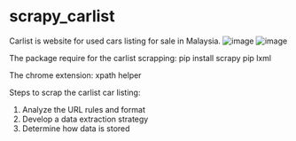 # scrapy_carlist

Carlist is website for used cars listing for sale in Malaysia.
![image](https://user-images.githubusercontent.com/24800888/176110115-1be8a033-4a49-477a-92cd-ac07ea9d5932.png)
![image](https://user-images.githubusercontent.com/24800888/176110991-cfb15ab8-c0c1-4f73-a358-8a69c5c5e022.png)

The package require for the carlist scrapping:
pip install scrapy
pip lxml

The chrome extension:
xpath helper

Steps to scrap the carlist car listing:
1. Analyze the URL rules and format
2. Develop a data extraction strategy
3. Determine how data is stored
